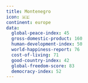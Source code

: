 ```yaml
---
title: Montenegro
icon: 🇲🇪
continent: europe
data:
  global-peace-index: 45
  gross-domestic-product: 160
  human-development-index: 50
  world-happiness-report: 76
  cost-of-living: 71
  good-country-index: 42
  global-freedom-score: 83
  democracy-index: 52
---
```


